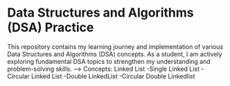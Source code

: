 # Data Structures and Algorithms (DSA) Practice

This repository contains my learning journey and implementation of various Data Structures and Algorithms (DSA) concepts. As a student, I am actively exploring fundamental DSA topics to strengthen my understanding and problem-solving skills.
-->  Concepts:
Linked List
  -Single Linked List
  -Circular Linked List
  -Double LinkedList
  -Circular Double Linkedlist
